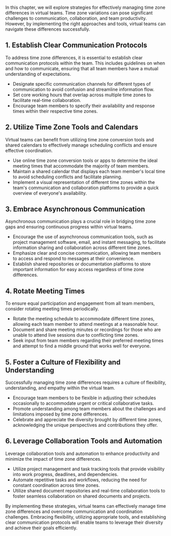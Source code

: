 
In this chapter, we will explore strategies for effectively managing time zone differences in virtual teams. Time zone variations can pose significant challenges to communication, collaboration, and team productivity. However, by implementing the right approaches and tools, virtual teams can navigate these differences successfully.

## 1\. Establish Clear Communication Protocols

To address time zone differences, it is essential to establish clear communication protocols within the team. This includes guidelines on when and how to communicate, ensuring that all team members have a mutual understanding of expectations.

- Designate specific communication channels for different types of communication to avoid confusion and streamline information flow.
- Set core working hours that overlap across multiple time zones to facilitate real-time collaboration.
- Encourage team members to specify their availability and response times within their respective time zones.

## 2\. Utilize Time Zone Tools and Calendars

Virtual teams can benefit from utilizing time zone conversion tools and shared calendars to effectively manage scheduling conflicts and ensure effective coordination.

- Use online time zone conversion tools or apps to determine the ideal meeting times that accommodate the majority of team members.
- Maintain a shared calendar that displays each team member's local time to avoid scheduling conflicts and facilitate planning.
- Implement a visual representation of different time zones within the team's communication and collaboration platforms to provide a quick overview of everyone's availability.

## 3\. Embrace Asynchronous Communication

Asynchronous communication plays a crucial role in bridging time zone gaps and ensuring continuous progress within virtual teams.

- Encourage the use of asynchronous communication tools, such as project management software, email, and instant messaging, to facilitate information sharing and collaboration across different time zones.
- Emphasize clear and concise communication, allowing team members to access and respond to messages at their convenience.
- Establish shared repositories or documentation platforms to store important information for easy access regardless of time zone differences.

## 4\. Rotate Meeting Times

To ensure equal participation and engagement from all team members, consider rotating meeting times periodically.

- Rotate the meeting schedule to accommodate different time zones, allowing each team member to attend meetings at a reasonable hour.
- Document and share meeting minutes or recordings for those who are unable to attend live sessions due to conflicting time zones.
- Seek input from team members regarding their preferred meeting times and attempt to find a middle ground that works well for everyone.

## 5\. Foster a Culture of Flexibility and Understanding

Successfully managing time zone differences requires a culture of flexibility, understanding, and empathy within the virtual team.

- Encourage team members to be flexible in adjusting their schedules occasionally to accommodate urgent or critical collaborative tasks.
- Promote understanding among team members about the challenges and limitations imposed by time zone differences.
- Celebrate and appreciate the diversity brought by different time zones, acknowledging the unique perspectives and contributions they offer.

## 6\. Leverage Collaboration Tools and Automation

Leverage collaboration tools and automation to enhance productivity and minimize the impact of time zone differences.

- Utilize project management and task tracking tools that provide visibility into work progress, deadlines, and dependencies.
- Automate repetitive tasks and workflows, reducing the need for constant coordination across time zones.
- Utilize shared document repositories and real-time collaboration tools to foster seamless collaboration on shared documents and projects.

By implementing these strategies, virtual teams can effectively manage time zone differences and overcome communication and coordination challenges. Embracing flexibility, utilizing appropriate tools, and establishing clear communication protocols will enable teams to leverage their diversity and achieve their goals efficiently.
